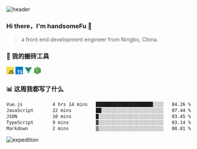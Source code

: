![header](https://raw.githubusercontent.com/fzq1998/fzq1998/master/header.png)

### Hi there，I'm handsomeFu 👋

> a front end development engineer from Ningbo, China.

### 🔧 我的搬砖工具
<code><img height="20" src="https://raw.githubusercontent.com/github/explore/80688e429a7d4ef2fca1e82350fe8e3517d3494d/topics/javascript/javascript.png" alt="javascript"></code>
<code><img height="20" src="https://raw.githubusercontent.com/github/explore/80688e429a7d4ef2fca1e82350fe8e3517d3494d/topics/typescript/typescript.png" alt="typescript"></code>
<code><img height="20" src="https://raw.githubusercontent.com/github/explore/80688e429a7d4ef2fca1e82350fe8e3517d3494d/topics/vue/vue.png" alt="vue"></code>
<code><img height="20" src="https://raw.githubusercontent.com/github/explore/80688e429a7d4ef2fca1e82350fe8e3517d3494d/topics/nodejs/nodejs.png" alt="nodejs"></code>



### 📊 这周我都写了什么
<!--START_SECTION:waka-->

```text
Vue.js           4 hrs 14 mins   █████████████████████░░░░   84.26 %
JavaScript       22 mins         ██░░░░░░░░░░░░░░░░░░░░░░░   07.44 %
JSON             10 mins         █░░░░░░░░░░░░░░░░░░░░░░░░   03.45 %
TypeScript       9 mins          ▓░░░░░░░░░░░░░░░░░░░░░░░░   03.14 %
Markdown         2 mins          ▒░░░░░░░░░░░░░░░░░░░░░░░░   00.81 %
```

<!--END_SECTION:waka-->


![expedition](https://raw.githubusercontent.com/fzq1998/fzq1998/master/expedition.gif)

